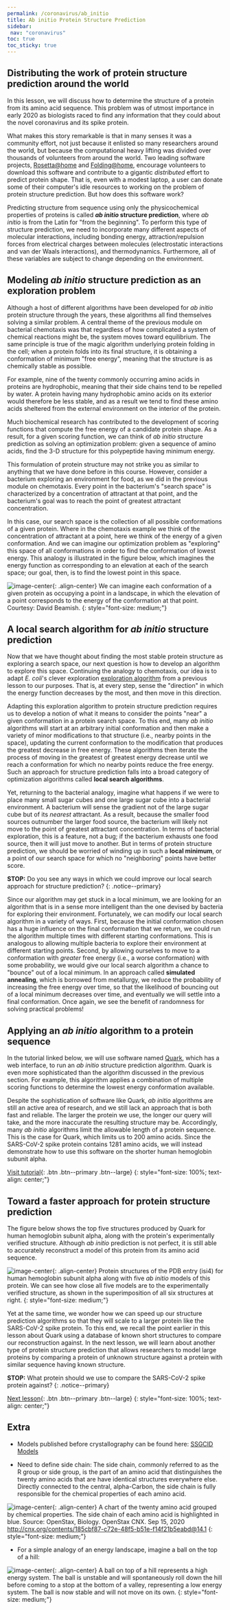 ```yaml
---
permalink: /coronavirus/ab_initio
title: Ab initio Protein Structure Prediction
sidebar:
 nav: "coronavirus"
toc: true
toc_sticky: true
---
```


## Distributing the work of protein structure prediction around the world

In this lesson, we will discuss how to determine the structure of a protein from its amino acid sequence. This problem was of utmost importance in early 2020 as biologists raced to find any information that they could about the novel coronavirus and its spike protein.

What makes this story remarkable is that in many senses it was a community effort, not just because it enlisted so many researchers around the world, but because the computational heavy lifting was divided over thousands of volunteers from around the world. Two leading software projects, [Rosetta@home](https://boinc.bakerlab.org) and [Folding@home](https://foldingathome.org), encourage volunteers to download this software and contribute to a gigantic *distributed* effort to predict protein shape. That is, even with a modest laptop, a user can donate some of their computer's idle resources to working on the problem of protein structure prediction. But how does this software work?

Predicting structure from sequence using only the physicochemical properties of proteins is called <b><em>ab initio</em> structure prediction</b>, where *ab initio* is from the Latin for "from the beginning". To perform this type of structure prediction, we need to incorporate many different aspects of molecular interactions, including bonding energy, attraction/repulsion forces from electrical charges between molecules (electrostatic interactions and van der Waals interactions), and thermodynamics. Furthermore, all of these variables are subject to change depending on the environment.

## Modeling *ab initio* structure prediction as an exploration problem

Although a host of different algorithms have been developed for *ab initio* protein structure through the years, these algorithms all find themselves solving a similar problem. A central theme of the previous module on bacterial chemotaxis was that regardless of how complicated a system of chemical reactions might be, the system moves toward equilibrium. The same principle is true of the magic algorithm underlying protein folding in the cell; when a protein folds into its final structure, it is obtaining a conformation of minimum "free energy", meaning that the structure is as chemically stable as possible.

For example, nine of the twenty commonly occurring amino acids in proteins are hydrophobic, meaning that their side chains tend to be repelled by water. A protein having many hydrophobic amino acids on its exterior would therefore be less stable, and as a result we tend to find these amino acids sheltered from the external environment on the interior of the protein.

Much biochemical research has contributed to the development of scoring functions that compute the free energy of a candidate protein shape. As a result, for a given scoring function, we can think of *ab initio* structure prediction as solving an optimization problem: given a sequence of amino acids, find the 3-D structure for this polypeptide having minimum energy.

This formulation of protein structure may not strike you as similar to anything that we have done before in this course. However, consider a bacterium exploring an environment for food, as we did in the previous module on chemotaxis. Every point in the bacterium's "search space" is characterized by a concentration of attractant at that point, and the bacterium's goal was to reach the point of greatest attractant concentration.

In this case, our search space is the collection of all possible conformations of a given protein. Where in the chemotaxis example we think of the concentration of attractant at a point, here we think of the energy of a given conformation. And we can imagine our optimization problem as "exploring" this space of all conformations in order to find the conformation of lowest energy. This analogy is illustrated in the figure below, which imagines the energy function as corresponding to an elevation at each of the search space; our goal, then, is to find the lowest point in this space.

![image-center](../assets/images/energy_landscape.png){: .align-center}
We can imagine each conformation of a given protein as occupying a point in a landscape, in which the elevation of a point corresponds to the energy of the conformation at that point. Courtesy: David Beamish.
{: style="font-size: medium;"}

## A local search algorithm for *ab initio* structure prediction

Now that we have thought about finding the most stable protein structure as exploring a search space, our next question is how to develop an algorithm to explore this space. Continuing the analogy to chemotaxis, our idea is to adapt *E. coli*'s clever exploration [exploration algorithm](chemotaxis/home_conclusion) from a previous lesson to our purposes. That is, at every step, sense the "direction" in which the energy function decreases by the most, and then move in this direction.

Adapting this exploration algorithm to protein structure prediction requires us to develop a notion of what it means to consider the points "near" a given conformation in a protein search space. To this end, many *ab initio* algorithms will start at an arbitrary initial conformation and then make a variety of minor modifications to that structure (i.e., nearby points in the space), updating the current conformation to the modification that produces the greatest decrease in free energy. These algorithms then iterate the process of moving in the greatest of greatest energy decrease until we reach a conformation for which no nearby points reduce the free energy. Such an approach for structure prediction falls into a broad category of optimization algorithms called **local search algorithms**.

Yet, returning to the bacterial analogy, imagine what happens if we were to place many small sugar cubes and one large sugar cube into a bacterial environment. A bacterium will sense the gradient not of the large sugar cube but of its *nearest* attractant. As a result, because the smaller food sources outnumber the larger food source, the bacterium will likely not move to the point of greatest attractant concentration. In terms of bacterial exploration, this is a feature, not a bug; if the bacterium exhausts one food source, then it will just move to another. But in terms of protein structure prediction, we should be worried of winding up in such a **local minimum**, or a point of our search space for which no "neighboring" points have better score.

**STOP:** Do you see any ways in which we could improve our local search approach for structure prediction?
{: .notice--primary}

Since our algorithm may get stuck in a local minimum, we are looking for an algorithm that is in a sense more intelligent than the one devised by bacteria for exploring their environment. Fortunately, we can modify our local search algorithm in a variety of ways. First, because the initial conformation chosen has a huge influence on the final conformation that we return, we could run the algorithm multiple times with different starting conformations. This is analogous to allowing multiple bacteria to explore their environment at different starting points. Second, by allowing ourselves to move to a conformation with *greater* free energy (i.e., a worse conformation) with some probability, we would give our local search algorithm a chance to "bounce" out of a local minimum. In an approach called **simulated annealing**, which is borrowed from metallurgy, we reduce the probability of increasing the free energy over time, so that the likelihood of bouncing out of a local minimum decreases over time, and eventually we will settle into a final conformation. Once again, we see the benefit of randomness for solving practical problems!

## Applying an *ab initio* algorithm to a protein sequence

In the tutorial linked below, we will use software named [Quark](https://zhanglab.ccmb.med.umich.edu/QUARK/), which has a web interface, to run an *ab initio* structure prediction algorithm. Quark is even more sophisticated than the algorithm discussed in the previous section. For example, this algorithm applies a combination of multiple scoring functions to determine the lowest energy conformation available.

Despite the sophistication of software like Quark, *ab initio* algorithms are still an active area of research, and we still lack an approach that is both fast and reliable. The larger the protein we use, the longer our query will take, and the more inaccurate the resulting structure may be. Accordingly, many *ab initio* algorithms limit the allowable length of a protein sequence. This is the case for Quark, which limits us to 200 amino acids. Since the SARS-CoV-2 spike protein contains 1281 amino acids, we will instead demonstrate how to use this software on the shorter human hemoglobin subunit alpha.

[Visit tutorial](tutorial_ab_initio){: .btn .btn--primary .btn--large}
{: style="font-size: 100%; text-align: center;"}

## Toward a faster approach for protein structure prediction

The figure below shows the top five structures produced by Quark for human hemoglobin subunit alpha, along with the protein's experimentally verified structure. Although *ab initio* prediction is not perfect, it is still able to accurately reconstruct a model of this protein from its amino acid sequence.

![image-center](../assets/images/ab_initio_results.png){: .align-center}
Protein structures of the PDB entry (isi4) for human hemoglobin subunit alpha along with five *ab initio* models of this protein. We can see how close all five models are to the experimentally verified structure, as shown in the superimposition of all six structures at right.
{: style="font-size: medium;"}

Yet at the same time, we wonder how we can speed up our structure prediction algorithms so that they will scale to a larger protein like the SARS-CoV-2 spike protein. To this end, we recall the point earlier in this lesson about Quark using a database of known short structures to compare our reconstruction against. In the next lesson, we will learn about another type of protein structure prediction that allows researchers to model large proteins by comparing a protein of unknown structure against a protein with similar sequence having known structure.

**STOP:** What protein should we use to compare the SARS-CoV-2 spike protein against?
{: .notice--primary}

[Next lesson](homology){: .btn .btn--primary .btn--large}
{: style="font-size: 100%; text-align: center;"}

[^1]: Kubelka, J., et. al. 2004. The protein folding ‘speed limit’. Current Opinion in Structural Biology. 14, 76-88. https://doi.org/10.1016/j.sbi.2004.01.013

[^2]: Benkert, P., Schwede, T. & Tosatto, S.C. 2009. QMEANclust: estimation of protein model quality by combining a composite scoring function with structural density information. BMC Struct Biol 9, 35. https://doi.org/10.1186/1472-6807-9-35

## Extra

* Models published before crystallography can be found here: [SSGCID Models](https://www.ssgcid.org/cttdb/molecularmodel_list/?target__icontains=BewuA)

* Need to define side chain: The side chain, commonly referred to as the R group or side group, is the part of an amino acid that distinguishes the twenty amino acids that are have identical structures everywhere else. Directly connected to the central, alpha-Carbon, the side chain is fully responsible for the chemical properties of each amino acid.

![image-center](../assets/images/AminoAcidChart.png){: .align-center}
A chart of the twenty amino acid grouped by chemical properties. The side chain of each amino acid is highlighted in blue. Source: OpenStax, Biology. OpenStax CNX. Sep 15, 2020 http://cnx.org/contents/185cbf87-c72e-48f5-b51e-f14f21b5eabd@14.1
{: style="font-size: medium;"}

* For a simple analogy of an energy landscape, imagine a ball on the top of a hill:

![image-center](../assets/images/EnergyCartoon.png){: .align-center}
A ball on top of a hill represents a high energy system. The ball is unstable and will spontaneously roll down the hill before coming to a stop at the bottom of a valley, representing a low energy system. The ball is now stable and will not move on its own.
{: style="font-size: medium;"}

